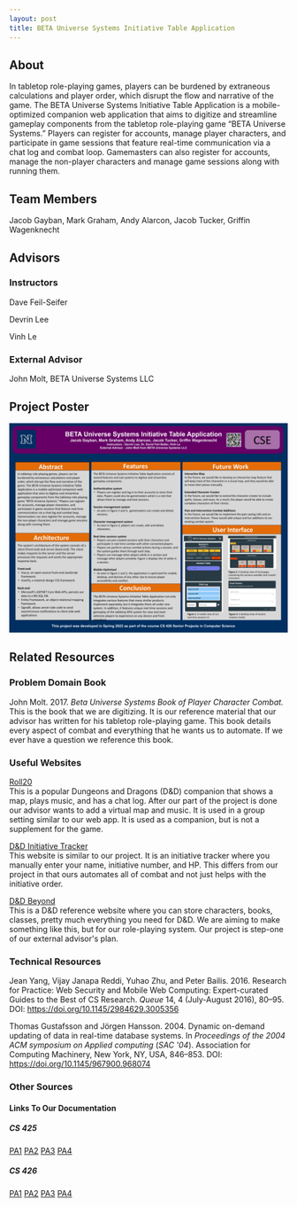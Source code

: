 ```yaml
---
layout: post
title: BETA Universe Systems Initiative Table Application
---
```


## About

In tabletop role-playing games, players can be burdened by extraneous calculations and player order, which disrupt the flow and narrative of the game. The BETA Universe Systems Initiative Table Application is a mobile-optimized companion web application that aims to digitize and streamline gameplay components from the tabletop role-playing game “BETA Universe Systems.” Players can register for accounts, manage player characters, and participate in game sessions that feature real-time communication via a chat log and combat loop. Gamemasters can also register for accounts, manage the non-player characters and manage game sessions along with running them.

## Team Members

Jacob Gayban, Mark Graham, Andy Alarcon, Jacob Tucker, Griffin Wagenknecht

## Advisors

### Instructors

Dave Feil-Seifer

Devrin Lee

Vinh Le

### External Advisor

John Molt, BETA Universe Systems LLC

## Project Poster

![Project Poster](./assets/images/poster.png)

## Related Resources

### Problem Domain Book

John Molt. 2017. _Beta Universe Systems Book of Player Character Combat._  
This is the book that we are digitizing. It is our reference material that our advisor has written for his tabletop role-playing game. This book details every aspect of combat and everything that he wants us to automate. If we ever have a question we reference this book.

### Useful Websites

[Roll20](https://roll20.net/)  
This is a popular Dungeons and Dragons (D&D) companion that shows a map, plays music, and has a chat log. After our part of the project is done our advisor wants to add a virtual map and music. It is used in a group setting similar to our web app. It is used as a companion, but is not a supplement for the game.

[D&D Initiative Tracker](https://kastark.co.uk/rpgs/encounter-tracker/)  
This website is similar to our project. It is an initiative tracker where you manually enter your name, initiative number, and HP. This differs from our project in that ours automates all of combat and not just helps with the initiative order.

[D&D Beyond](https://www.dndbeyond.com/)  
This is a D&D reference website where you can store characters, books, classes, pretty much everything you need for D&D. We are aiming to make something like this, but for our role-playing system. Our project is step-one of our external advisor's plan.

### Technical Resources

Jean Yang, Vijay Janapa Reddi, Yuhao Zhu, and Peter Bailis. 2016. Research for Practice: Web Security and Mobile Web Computing: Expert-curated Guides to the Best of CS Research. _Queue_ 14, 4 (July-August 2016), 80–95. DOI: <https://doi.org/10.1145/2984629.3005356>

Thomas Gustafsson and Jörgen Hansson. 2004. Dynamic on-demand updating of data in real-time database systems. In _Proceedings of the 2004 ACM symposium on Applied computing_ (_SAC '04_). Association for Computing Machinery, New York, NY, USA, 846–853. DOI: <https://doi.org/10.1145/967900.968074>

### Other Sources

<!-- <object data="./assets/pdfs/426_PA1.pdf" width="740" height="1000" type='application/pdf'></object> -->

#### Links To Our Documentation

##### CS 425

[PA1](./assets/pdfs/425_PA1.pdf) [PA2](./assets/pdfs/425_PA2.pdf) [PA3](./assets/pdfs/425_PA3.pdf) [PA4](./assets/pdfs/425_PA4.pdf)

##### CS 426

[PA1](./assets/pdfs/426_PA1.pdf) [PA2](./assets/pdfs/426_PA2.pdf) [PA3](./assets/pdfs/426_PA3.pdf) [PA4](./assets/pdfs/426_PA4.pdf)
